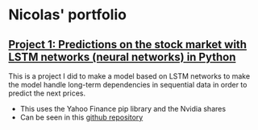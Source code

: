 # Nicolas' portfolio

## [Project 1: Predictions on the stock market with LSTM networks (neural networks) in Python](https://github.com/NicolasZFr/nvidia_prediction_lstm)
This is a project I did to make a model based on LSTM networks to make the model handle long-term dependencies in sequential data in order to predict the next prices.  
- This uses the Yahoo Finance pip library and the Nvidia shares
- Can be seen in this [github repository](https://github.com/NicolasZFr/nvidia_prediction_lstm)